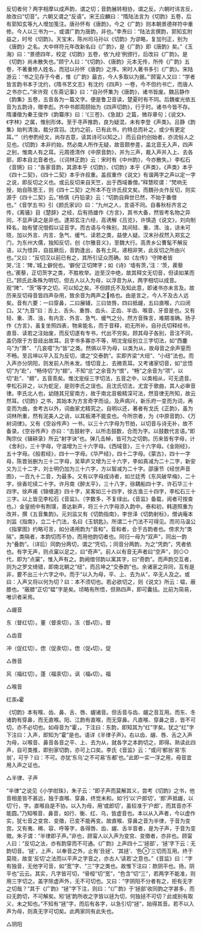 <!-- { "loadSidebar": true } -->
反切者何？两字相摩以成声韵，谓之切；音韵展转相协，谓之反。六朝时讳言反，故改曰“切音”。六朝又谓之“反语”。宋王应麟曰：“隋陆法言为《切韵》五卷，后有郭知玄等九人增加笺注。唐孙怀有《唐韵》，今之《广韵》则本朝景德祥符中重修。今人以三书为一，或谓广韵为唐韵，非也。”李焘曰：“陆法言撰韵，郭知玄附益之，时号《切韵》。天宝末，陈州司马孙以《切韵》为谬略，复加刊正，别为《唐韵》之名。大中祥符元年改新名曰《广韵》，是《广韵》即《唐韵》矣。”《玉海》曰：“景德四年，校定《切韵》五卷，依‘九经’例颁行，后改曰《广韵》。是《切韵》尚未散失也。”顾宁人曰：“《切韵》、《唐韵》元本无传，所传《广韵》五卷，不著重修人姓名，而冠以孙怀《唐韵》之序。宋时人著书多引《广韵》。宋陆游云：‘书之见存于今者，惟《广韵》最古，今人多取以为据。”’顾甯人又曰：“学者皆言韵书本于沈约，《隋书艺文志》有沈约《四声》一卷，今不但约书亡，而唐人之书亦亡。”宋许观《东斋记事》曰：“自孙怀集为《唐韵》，诸书皆废。魏吕静作《韵集》五卷，五音各为一篇文字。便是鲁卫音读，楚夏时有不同。后魏崔光依五音为五韵诗，赠李彪。齐中书郎周颐始为《四声切韵》，行于时。诸书今皆不存。隋潘徵为秦王俊作《韵纂序》曰：‘《三苍》、《急就》之篇，微存章句；《说文》、《字林》之属，惟别形体。至于寻声推韵，良为疑混，未有李登《声类》。吕静《韵集》始判清浊，裁分宫羽。沈约之前，已有此书，约特总而补之，或少有更定耳。’”（约参酌经文，尚存古意，读其诗可以知之。）而云自约创始者，亦流俗人之见也。《切韵》本非约始，然必南人所作无疑，故音颇参差，盖北音无入声，四声之别，惟南人有之耳。元周德清作《中原音韵》，并为三声，裁入声并入上、去各部，即本自北音者也。（《词林正韵》云：宋时有《中州韵》，今亦散失。）李松石《音锵》曰：“各家音韵，其源本乎《切韵》，《切韵》本乎《声类》，《声类》本乎《四十二契》，《四十二契》本乎许叔重。盖叔重作《说文》有谐两字之声以定一字之说，即反切之义也。或云反切来自天竺，出于西域番僧。”释慧皎谓：“梵响无授，始自陈思王，则《四十二契》之所本不在许氏叔文矣。而魏孙炎作反切，则实源于《四十二契》云。”杨慎《丹铅录》云：“切韵自舜世已然，不始于番僧也。”《音学五书》引《颜氏家训》曰：“九州之人，言语不同。自春秋标齐言之传，《离骚》目《楚辞》之经，后有扬雄作《方言》，其书大备，然皆考名物之异同，不显声读之是非也。逮郑玄注六经，高诱解《吕览》，许慎造《说文》，刘向制释名，始有譬况借假以证音字。而古语与今殊别，其间轻、重、清、浊，谅未可晓，加以外言、内言、急气、缓气、读若之类，益使人疑。汉末孙叔然入郑玄之门，为东州大儒，独知反切，创《尔雅音义》，至魏大行。高贵乡公曹髦不解反语，以为怪异，自兹厥后，音韵逢出，各有土风，递相非笑，此反切之所由兴也。”又曰：“反切汉以前已有之，其所引证众而确。如《左传》‘守陴者皆哭，’注：‘陴，’城上僻倪也。‘僻倪’正切陴字；如《诗》‘墙有茨，’注：‘茨，蒺藜也。’蒺藜，正切茨字之类，不胜枚举。迨至汉中绝，故其释文无切音，但读如某而已。”顾氏此条殊为明切，但古人以入为母，以浮音为从，两字相切以成音。观“陴”、“茨”等字之切，可以知之矣。不但顾氏不及知此意，即诸书亦未言及。故历来反切母音皆四声杂用，致余音为两声之格也。由是言之，今人不及古人远矣。音有六要：一曰穿鼻，二曰展辅，三曰敛唇，四曰抵龌，五曰直喉，六曰闭口。又“九音”曰：舌上、舌头、重唇、齿头、正齿、半齿、喉音、牙音是也。又有轻、重、清、浊，有内言、外言、急气、缓气之分。然方音殊言，难期准确。扬子作《方言》，虽复坐照四表，物来能名，而于音释，初无所补。自孙氏切释经书，直音、读若之注始废，而反切遂有专书，代出不穷矣。顾其母子各别，音注不同，盖仍限于方音歧出故耳。且字书多寡亦不等，明沈宠绥别立三字切法，如“西鏖乌”为“萧”、“几哀噫”为“皆”之类。然俱以平为母，以类为从，故母音之余声窒而不畅。至吕坤以平入互为反切，谓之“交泰韵”。实即齐梁“大纽”、“小纽”法也。而入声亦分阴阳，则发前人所未发。惜切音上、去微乖耳。又考诸家切音，如“忿悟切”为“赴”，“畅侍切”为“翅”。不知“忿”之余音为“恨”，“畅”之余音为“项”，以切“赴”、“翅”，五音乖矣。惟沈宠绥三字切法，五音之中，以类相从，可无遗音。李松石非之，以为蛇足，是则李氏之误也。且沈氏切法，尤宜于歌曲，其人必审音律。李氏北人也，幼随其兄宦南方，故于南北音极精深可法，然音律无所知，故云然耳。《切韵》之书，其始本为方言奇字而设。及声病兴，新乐府一变而为词，再变而为曲，舍考古以外，词曲家尤精究之。自明以还，著者有戈氏《正韵》，虽为词林所重，然有泥美人之诮，以其板滞不能变也。今所宗者，为《中原音韵》、《万树词律》。又有《空谷传声》一书，以三十六字母为节拍，以切音与诗无补，故不备录。《空谷传声》亦曰：“击鼓射字，以所击鼓数，合而为字。以鼓数代言语。”即陶宗仪《辍耕录》所云“射字诀”也。弹几击棹，皆可为之切韵。历来皆有字母，计《舍利》，三十字母，守温增为三十六字母。《西域音》，三十六字母。《金刚经》，五十字母。《般若经》，四十一字母。《华严经》，四十二字母。《蒙古》，四十一字母，陈晋翁删为三十二字母，吴草庐又增为三十六字，李如真减为二十二字，新安又为三十二字，刘士明仍加为三十六字，方以智减为二十字。邵康节《经世声音图》，一百九十二音，为最多。又有以字母成诗者，如兰廷秀《东风破早梅》，二十字，徐香坨续二十字。许月南《醉太平》，三十八字，徐耦船四十字，许石华三十四字。徐声甫《锦缠道》四十字，吴客如三十四字，徐古渔三十四字，李松石三十三字。以上皆见李松石《音监》。（字数多，不复绿出。《音监》备载，阅者可按查也。）金皇统中有荆璞，善达新声，将三十六字母添入韵中。泰和初，韩道照重为改并，撰《五音集韵》。元刘监又有《切韵指南》，李世泽《切韵射标》，僧讷庵本刘监《指南》，立二十门法，名曰《玉钥匙》。所谓二十门法不可得见。而司马温公《指掌图》约略可言，如分递用韵为“音和”，音和者，合于古韵者也。傍求为“类隔”，类隔者，本韵切而不协，而用他韵切者也。同归一母为“双声”，同出一韵为“叠韵”。（详后）同韵分两切，谓之“凭切。；同音分两韵，为之“凭韵”，凭者依也。有字无声，则点窠以足之，曰“奇声”。前人以有音无声者曰“空声”，则⊙○代，即为“点窠”，惟入声有之。韵阙借邻韵以寓其字，曰“奇韵”。而声韵交互者，则为之罗文绮错，即南北朝之“纽”，而吕坤之“交泰韵”也。余诸家之异同，互有是非，要不出三十六字之中。而于“以入为母，平、上、去为从”，卒无人及之。或曰：入声又将以何为切？曰：本不须切也。若必欲切之，则《说文》所云：韫，蔽膝也。“蔽膝”正切“韫”字是矣。顷略有所悟，但熟四声，即可囊括。比前为简易，唯识者采焉。

△龌音

东（督红切）。董（督汞切）。冻（督切）。督

△齿音

冲（促红切）。偬（促汞切）。偬（促切）。促

△唇音

风（福红切）。蓬（福汞切）。讽（福切）。福

△喉音

红汞霍

《切韵》本有喉、齿、鼻、舌、唇、龌诸音。但舌音与齿、龌之音互用。而东、冬诸韵有穿鼻，而无直喉。阳、江韵有直喉，而无穿鼻。凡直喉、穿鼻之音，皆不可切，亦不必切也。如母音为“霍，。下注曰：东韵，即知其为“红”字矣。犹之“红”字下注曰：入声，即知为”霍”是也。语详《半律子声》。右以齿、龌、唇、舌之入声为母，以喉音、鼻音各音之平、上、去为从，就各字之本韵切之，即得。熟读此四声，自可类推，即别家切韵，亦可上口矣。李氏《音监》云：“或问‘都翁’易‘东翁’，可乎？曰：不可。亦犹‘东乌’之不可易‘东都’也。”此即一实一浮之用，母音宜用入声之证也。

△半律、子声

“半律”之说见《小学绀珠》，朱子云：“即子声而莫解其义，尝考《切韵》之书，他音相差皆不甚远，独于直喉、穿鼻，终觉未和。如‘行’以‘户郎切’，‘郎’声抵龌，以切‘行，字。直喉自是不协。以入为母，用‘或郎切’，虽较准于‘户郎’，而其音亦不能圆。”乃知喉音、鼻音，如行、衡、红、乌，皆虚音也。本以从入声者，今以虚作实，犹七音之变宫、变徵，已变不能再变。故直喉、穿鼻之音为半律，于音为变宫。又有夷、稀、容、呼等字，各得唇、齿、龌、舌半音者，是为子声，于音为变徵。朱子谓：“半律即子声。”非也，顾甯人以入声为变宫、变徵者，亦非也。顾甯人曰：“反切之法，亦有韵穿而不可通。《广韵》上声四十二‘拯部’，‘拯’字下云：无韵切音。‘拯’，上声，以奉音之外，止有‘丑拯’、‘其拯’、‘色’三切而互用。终于莫晓，故变‘反切’之法而以平声之字音之，亦古人‘读若’之意也。”《音监》曰：“字有独音，无他字可音，如“宽”字、“三”字之类也。故惟下注曰：款阴平也。扬，阴平也”云云。其实，凡字皆可切，“骨桓”切“宽”，“色含”切“三”，若两字不能准，则用三字切之。盖字除虚声外，无不可切也。又曰：“字阴阳不分者有之，拒有无字之切哉？”其于《广韵》“拯”字下注，则曰：“《广韵》于‘拯部’收同韵之字甚多，而曰无韵切，不可解矣。矧‘拯’韵所收之字皆以拯为切，何独拯不可切？此或别有取义，未之知也。”不知有“拯”字，而后有各字，以急引切“拯”，始得其音。若不以入声为母，则真无字可切矣。此两家同有此失也。

△阴阳

